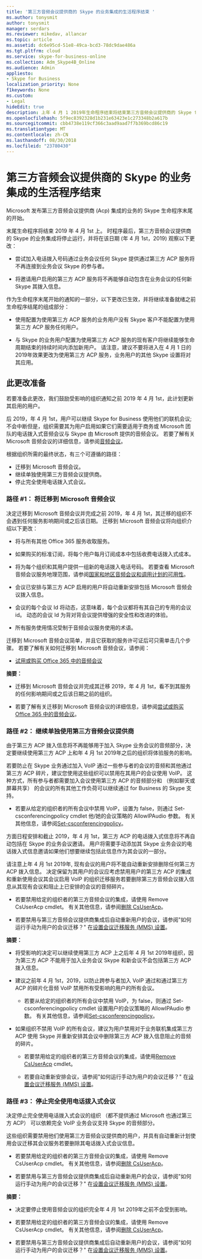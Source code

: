 ```yaml
---
title: '第三方音频会议提供商的 Skype 的业务集成的生活程序结束 '
ms.author: tonysmit
author: tonysmit
manager: serdars
ms.reviewer: mikedav, allancar
ms.topic: article
ms.assetid: dc6e95cd-51e8-49ca-bcd3-78dc9dae486a
ms.tgt.pltfrm: cloud
ms.service: skype-for-business-online
ms.collection: Adm_Skype4B_Online
ms.audience: Admin
appliesto:
- Skype for Business
localization_priority: None
f1keywords: None
ms.custom:
- Legal
hideEdit: true
description: 上年 4 月 1 2019年生命程序结束将结束第三方音频会议提供商的 Skype for Business 的集成 (第三方 ACP)。
ms.openlocfilehash: 5f9ec8392328d1b231e63423e1c273348b2a617b
ms.sourcegitcommit: cbb4738e119cf366c3aad9aad7f7b369bcd86c19
ms.translationtype: MT
ms.contentlocale: zh-CN
ms.lasthandoff: 08/30/2018
ms.locfileid: "23780430"
---
```

# <a name="end-of-life-program-for-the-integration-of-skype-for-business-with-third-party-audio-conferencing-providers"></a>第三方音频会议提供商的 Skype 的业务集成的生活程序结束 

Microsoft 发布第三方音频会议提供商 (Acp) 集成的业务的 Skype 生命程序末尾的开始。 

末尾生命程序将结束 2019 年 4 月 1st 上。 时程序最后，第三方音频会议提供商的 Skype 的业务集成将停止运行，并将在该日期 (年 4 月 1st，2019) 观察以下更改： 

- 尝试加入电话拨入号码通过业务会议任何 Skype 提供通过第三方 ACP 服务将不再连接到业务会议 Skype 的参与者。
 
- 将邀请用户启用的第三方 ACP 服务将不再能够自动包含在业务会议的任何新 Skype 其拨入信息。 

作为生命程序末尾开始的通知的一部分，以下更改已生效，并将继续准备就绪之前生命程序结尾的组成部分： 

- 使用配置为使用第三方 ACP 服务的业务用户没有 Skype 客户不能配置为使用第三方 ACP 服务任何用户。 

- 与 Skype 的业务用户配置为使用第三方 ACP 服务的现有客户将继续能够生命周期结束的持续时间内添加新用户。 请注意，建议不要将进入在 4 月 1 日的 2019年效果更改为使用第三方 ACP 服务，业务用户的其他 Skype 设置将对其应用。 

## <a name="preparing-for-this-change"></a>此更改准备

若要准备此更改，我们鼓励受影响的组织通知之前 2019 年 4 月 1st，此计划更新其启用的用户。 

后 2019，年 4 月 1st，用户可以继续 Skype for Business 使用他们的联机会议; 不会中断但是，组织需要其为用户启用如果它们需要适用于商务或 Microsoft 团队的电话拨入式音频会议与 Skype 由 Microsoft 提供的音频会议。 若要了解有关 Microsoft 音频会议的详细信息，请参阅[音频会议](https://products.office.com/en-us/skype-for-business/audio-conferencing)。 

根据组织所需的最终状态，有三个可遵循的路径：

- 迁移到 Microsoft 音频会议。 
- 继续单独使用第三方音频会议提供商。 
- 停止完全使用电话拨入式会议。

### <a name="path-1-migrate-to-microsoft-audio-conferencing"></a>路径 #1： 将迁移到 Microsoft 音频会议   

决定迁移到 Microsoft 音频会议并完成之前 2019，年 4 月 1st，其迁移的组织不会遇到任何服务影响期间或之后该日期。 迁移到 Microsoft 音频会议将向组织介绍以下更改： 

- 将与所有其他 Office 365 服务收取服务。 

- 如果购买的标准订阅，将每个用户每月订阅成本中包括收费电话拨入式成本。 

- 将为每个组织和其用户提供一组新的电话拨入电话号码。 若要查看 Microsoft 音频会议服务地理范围，请参阅[国家和地区音频会议和调用计划的可用性](/microsoftteams/country-and-region-availability-for-audio-conferencing-and-calling-plans/country-and-region-availability-for-audio-conferencing-and-calling-plans)。
 
- 会议已安排与第三方 ACP 启用的用户将自动重新安排包括 Microsoft 音频会议拨入信息。
 
- 会议的每个会议 Id 将动态，这意味着，每个会议都将有其自己的专用的会议 id。 动态的会议 Id 为背对背会议提供增强的安全性和改进的体验。

- 所有服务使用情况受制于音频会议服务使用的术语。 

迁移到 Microsoft 音频会议简单，并且它获取的服务许可证后可只需单击几个步骤。 若要了解有关如何迁移到 Microsoft 音频会议，请参阅：

- [试用或购买 Office 365 中的音频会议](../audio-conferencing-in-office-365/try-or-purchase-audio-conferencing-in-office-365.md)
 
**摘要：**

- 迁移到 Microsoft 音频会议并完成其迁移 2019，年 4 月 1st，看不到其服务的任何影响期间或之后该日期之前的组织。

- 若要了解有关迁移到 Microsoft 音频会议的详细信息，请参阅[尝试或购买 Office 365 中的音频会议](../audio-conferencing-in-office-365/try-or-purchase-audio-conferencing-in-office-365.md)。 

### <a name="path-2-continue-to-separately-use-a-third-party-audio-conferencing-provider"></a>路径 #2： 继续单独使用第三方音频会议提供商

由于第三方 ACP 拨入信息将不再能够用于加入 Skype 业务会议的音频部分，决定要继续使用第三方 ACP 上和年 4 月 1st 2019年之后的组织将体验服务的影响。 

若要防止在 Skype 业务通过加入 VoIP 通过一些参与者的会议的音频和其他通过第三方 ACP 碎片，建议您使用这些组织可以禁用在其用户的会议使用 VoIP。 这种方式，所有参与者都需要加入会议使用第三方 ACP 的音频部分和 （例如聊天或屏幕共享） 的会议的所有其他工作负荷可以继续通过 for Business 的 Skype 支持。 

- 若要从给定的组织者的所有会议中禁用 VoIP，设置为 false，则通过 Set-csconferencingpolicy cmdlet 他/她的会议策略的 AllowIPAudio 参数。 有关其他信息，请参阅[Set-csconferencingpolicy](https://docs.microsoft.com/en-us/powershell/module/skype/set-csconferencingpolicy?view=skype-ps)。
 
方面日程安排和截止 2019，年 4 月 1st，第三方 ACP 的电话拨入式信息将不再自动包括在 Skype 的业务会议邀请。 用户将需要手动添加其 Skype 业务会议的电话拨入式信息邀请如果他们想要继续包括此信息作为其会议的一部分。 

请注意上年 4 月 1st 2019年, 现有会议的用户将不能自动重新安排删除任何第三方 ACP 拨入信息。 决定保留为其用户的会议应考虑禁用用户的第三方 ACP 的集成和重新使用会议其会议启用 VoIP 的组织迁移服务若要删除第三方音频会议拨入信息从其现有会议和阻止上已安排的会议的音频碎片。 

- 若要禁用给定的组织者的第三方音频会议的集成，请使用 Remove CsUserAcp cmdlet。 有关其他信息，请参阅[删除 CsUserAcp](https://docs.microsoft.com/en-us/powershell/module/skype/remove-csuseracp?view=skype-ps)。 

- 若要禁用与第三方音频会议提供商集成后自动重新用户的会议，请参阅"如何运行手动为用户的会议迁移？" 在[设置会议迁移服务 (MMS) 设置](../audio-conferencing-in-office-365/setting-up-the-meeting-migration-service-mms.md)。 

**摘要：**

- 将受影响的决定可以继续使用第三方 ACP 上之后年 4 月 1st 2019年组织，因为第三方 ACP 不能用于加入业务会议 Skype 和新会议不会包括第三方 ACP 拨入信息。 

- 建议之前年 4 月 1st，2019，以防止跨参与者加入 VoIP 通过和通过第三方 ACP 的碎片化音频 VoIP 禁用所有受影响的用户的所有会议。 

    - 若要从给定的组织者的所有会议中禁用 VoIP，为 false，则通过 Set-csconferencingpolicy cmdlet 设置用户的会议策略的 AllowIPAudio 参数。 有关其他信息，请参阅[Set-csconferencingpolicy](https://docs.microsoft.com/en-us/powershell/module/skype/set-csconferencingpolicy?view=skype-ps)。
 
- 如果组织不禁用 VoIP 的所有会议，建议为用户禁用对于业务联机集成第三方 ACP 使用 Skype 并重新安排其会议中删除第三方 ACP 拨入信息阻止的音频的碎片。

    - 若要禁用给定的组织者的第三方音频会议的集成，请使用[Remove CsUserAcp](https://docs.microsoft.com/en-us/powershell/module/skype/remove-csuseracp?view=skype-ps) cmdlet。 

    - 若要自动重新安排会议，请参阅"如何运行手动为用户的会议迁移？" 在[设置会议迁移服务 (MMS) 设置](../audio-conferencing-in-office-365/setting-up-the-meeting-migration-service-mms.md)。

### <a name="path-3-stop-using-dial-in-conferencing-altogether"></a>路径 #3： 停止完全使用电话拨入式会议

决定停止完全使用电话拨入式会议的组织 （都不提供通过 Microsoft 也通过第三方 ACP） 可以依赖完全 VoIP 业务会议支持 Skype 的音频部分。 

这些组织需要禁用他们使用第三方音频会议提供商的用户，并具有自动重新计划使用会议迁移其会议服务若要删除其电话拨入式会议信息。 

- 若要禁用给定的组织者的第三方音频会议的集成，请使用 Remove CsUserAcp cmdlet。 有关其他信息，请参阅[删除 CsUserAcp](https://docs.microsoft.com/en-us/powershell/module/skype/remove-csuseracp?view=skype-ps)。 

- 若要禁用与第三方音频会议提供商集成后自动重新用户的会议，请参阅"如何运行手动为用户的会议迁移？" 在[设置会议迁移服务 (MMS) 设置](../audio-conferencing-in-office-365/setting-up-the-meeting-migration-service-mms.md)。 

**摘要：** 

- 决定要停止使用音频会议的组织完全年 4 月 1st 2019年之前不会受到影响。

- 若要禁用给定的组织者的第三方音频会议的集成，请使用 Remove CsUserAcp cmdlet。 有关其他信息，请参阅[删除 CsUserAcp](https://docs.microsoft.com/en-us/powershell/module/skype/remove-csuseracp?view=skype-ps)。 

- 若要禁用与第三方音频会议提供商集成后自动重新用户的会议，请参阅"如何运行手动为用户的会议迁移？" 在[设置会议迁移服务 (MMS) 设置](../audio-conferencing-in-office-365/setting-up-the-meeting-migration-service-mms.md)。
